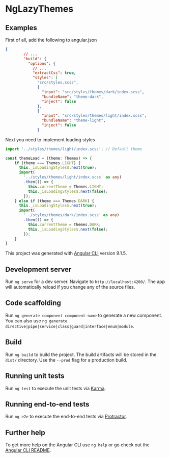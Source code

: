 # NgLazyThemes

## Examples
First of all, add the following to angular.json
```json
{
        // ...
        "build": {
          "options": {
            // ...
            "extractCss": true,
            "styles": [
              "src/styles.scss",
              {
                "input": "src/styles/themes/dark/index.scss",
                "bundleName": "theme-dark",
                "inject": false
              },
              {
                "input": "src/styles/themes/light/index.scss",
                "bundleName": "theme-light",
                "inject": false
              }

```

Next you need to implement loading styles

```ts
import '../styles/themes/light/index.scss'; // Default theme

const themeLoad = (theme: Themes) => {
    if (theme === Themes.LIGHT) {
      this._isLoadingStyles$.next(true);
      import(
        '../styles/themes/light/index.scss' as any)
        .then(() => {
          this.currentTheme = Themes.LIGHT;
          this._isLoadingStyles$.next(false);
        });
    } else if (theme === Themes.DARK) {
      this._isLoadingStyles$.next(true);
      import(
        '../styles/themes/dark/index.scss' as any)
        .then(() => {
          this.currentTheme = Themes.DARK;
          this._isLoadingStyles$.next(false);
        });
    }
}
```


This project was generated with [Angular CLI](https://github.com/angular/angular-cli) version 9.1.5.

## Development server

Run `ng serve` for a dev server. Navigate to `http://localhost:4200/`. The app will automatically reload if you change any of the source files.

## Code scaffolding

Run `ng generate component component-name` to generate a new component. You can also use `ng generate directive|pipe|service|class|guard|interface|enum|module`.

## Build

Run `ng build` to build the project. The build artifacts will be stored in the `dist/` directory. Use the `--prod` flag for a production build.

## Running unit tests

Run `ng test` to execute the unit tests via [Karma](https://karma-runner.github.io).

## Running end-to-end tests

Run `ng e2e` to execute the end-to-end tests via [Protractor](http://www.protractortest.org/).

## Further help

To get more help on the Angular CLI use `ng help` or go check out the [Angular CLI README](https://github.com/angular/angular-cli/blob/master/README.md).
